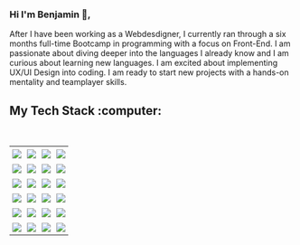 ### Hi I'm Benjamin :wave:,

<p>
After I have been working as a Webdesdigner, I currently ran through a six months full-time Bootcamp in programming with a focus on Front-End. I am passionate about diving deeper into the languages I already know and I am curious about learning new languages. I am excited about implementing UX/UI Design into coding. I am ready to start new projects with a hands-on mentality and teamplayer skills.
</p>

<h2>My Tech Stack :computer:</h2>

<br/>
<div align="center">
<table>
    <tbody>
        <tr>
            <td style="padding: 5px;"><img src="https://skillicons.dev/icons?i=javascript" /></td>
            <td style="padding: 5px;"><img src="https://skillicons.dev/icons?i=typescript" /></td>
            <td style="padding: 5px;"><img src="https://skillicons.dev/icons?i=react" /></td>
            <td style="padding: 5px;"><img src="https://skillicons.dev/icons?i=nextjs" /></td>
        </tr>
          <tr>
            <td style="padding: 5px;"><img src="https://skillicons.dev/icons?i=html" /></td>
            <td style="padding: 5px;"><img src="https://skillicons.dev/icons?i=css" /></td>
            <td style="padding: 5px;"><img src="https://skillicons.dev/icons?i=tailwind" /></td>
            <td style="padding: 5px;"><img src="https://skillicons.dev/icons?i=vscode" /></td>
        </tr>
        <tr>
            <td style="padding: 5px;"><img src="https://skillicons.dev/icons?i=git" /></td>
            <td style="padding: 5px;"><img src="https://skillicons.dev/icons?i=github" /></td>
            <td style="padding: 5px;"><img src="https://skillicons.dev/icons?i=vite" /></td>
            <td style="padding: 5px;"><img src="https://skillicons.dev/icons?i=npm" /></td>
        </tr>
        <tr>
            <td style="padding: 5px;"><img src="https://skillicons.dev/icons?i=nodejs" /></td>
            <td style="padding: 5px;"><img src="https://skillicons.dev/icons?i=express" /></td>
            <td style="padding: 5px;"><img src="https://skillicons.dev/icons?i=figma" /></td>
            <td style="padding: 5px;"><img src="https://skillicons.dev/icons?i=prisma" /></td>
        </tr>
        <tr>
            <td style="padding: 5px;"><img src="https://skillicons.dev/icons?i=postgresql" /></td>
            <td style="padding: 5px;"><img src="https://skillicons.dev/icons?i=supabase" /></td>
            <td style="padding: 5px;"><img src="https://skillicons.dev/icons?i=vercel" /></td>
            <td style="padding: 5px;"><img src="https://skillicons.dev/icons?i=photoshop" /></td>
        </tr>
        <tr>
            <td style="padding: 5px;"><img src="https://skillicons.dev/icons?i=pr" /></td>
            <td style="padding: 5px;"><img src="https://skillicons.dev/icons?i=au" /></td>
            <td style="padding: 5px;"><img src="https://skillicons.dev/icons?i=webflow" /></td>
            <td style="padding: 5px;"><img src="https://skillicons.dev/icons?i=wordpress" /></td>
        </tr>
    </tbody>
</table>
</div>

<!--
**pnimajneb/pnimajneb** is a ✨ _special_ ✨ repository because its `README.md` (this file) appears on your GitHub profile.

Here are some ideas to get you started:

- 🔭 I’m currently working on ...
- 🌱 I’m currently learning ...
- 👯 I’m looking to collaborate on ...
- 🤔 I’m looking for help with ...
- 💬 Ask me about ...
- 📫 How to reach me: ...
- 😄 Pronouns: ...
- ⚡ Fun fact: ...
-->
